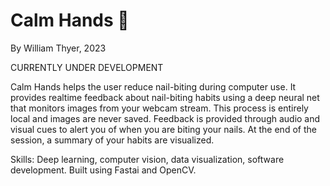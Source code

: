 # Calm Hands 🙌
By William Thyer, 2023

CURRENTLY UNDER DEVELOPMENT

Calm Hands helps the user reduce nail-biting during computer use. It provides realtime feedback about nail-biting habits using a deep neural net that monitors images from your webcam stream. This process is entirely local and images are never saved. Feedback is provided through audio and visual cues to alert you of when you are biting your nails. At the end of the session, a summary of your habits are visualized.

Skills: Deep learning, computer vision, data visualization, software development. Built using Fastai and OpenCV.
